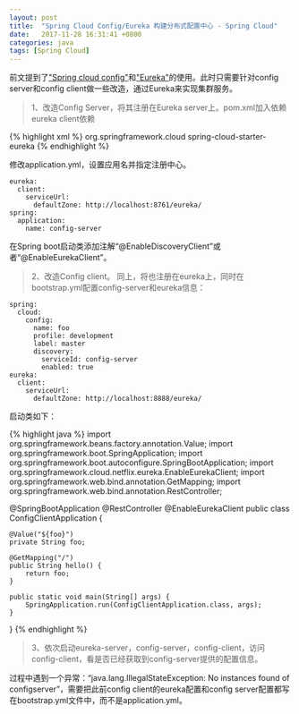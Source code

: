 ```yaml
---
layout: post
title:  "Spring Cloud Config/Eureka 构建分布式配置中心 - Spring Cloud"
date:   2017-11-28 16:31:41 +0800
categories: java
tags: [Spring Cloud]
---
```


前文提到了["Spring cloud config"](spring-cloud-config-getting-started.html "Spring cloud config如何使用")和["Eureka"](spring-cloud-eureka-getting-started.html "Eureka如何使用")的使用。此时只需要针对config server和config client做一些改造，通过Eureka来实现集群服务。

> 1、改造Config Server，将其注册在Eureka server上。pom.xml加入依赖eureka client依赖

{% highlight xml %}
<dependency>
	<groupId>org.springframework.cloud</groupId>
	<artifactId>spring-cloud-starter-eureka</artifactId>
</dependency>
{% endhighlight %}

修改application.yml，设置应用名并指定注册中心。

```
eureka:
  client:
    serviceUrl:
      defaultZone: http://localhost:8761/eureka/
spring:
  application:
    name: config-server
```

在Spring boot启动类添加注解“@EnableDiscoveryClient”或者“@EnableEurekaClient”。

> 2、改造Config client。 同上，将也注册在eureka上，同时在bootstrap.yml配置config-server和eureka信息：

```
spring:
  cloud:
    config:
      name: foo
      profile: development
      label: master
      discovery:
        serviceId: config-server
        enabled: true
eureka:
  client:
    serviceUrl:
      defaultZone: http://localhost:8888/eureka/
```

启动类如下：

{% highlight java %}
import org.springframework.beans.factory.annotation.Value;
import org.springframework.boot.SpringApplication;
import org.springframework.boot.autoconfigure.SpringBootApplication;
import org.springframework.cloud.netflix.eureka.EnableEurekaClient;
import org.springframework.web.bind.annotation.GetMapping;
import org.springframework.web.bind.annotation.RestController;

@SpringBootApplication
@RestController
@EnableEurekaClient
public class ConfigClientApplication {

    @Value("${foo}")
    private String foo;

    @GetMapping("/")
    public String hello() {
        return foo;
    }

	public static void main(String[] args) {
		SpringApplication.run(ConfigClientApplication.class, args);
	}
}
{% endhighlight %}

> 3、依次启动eureka-server，config-server，config-client，访问config-client，看是否已经获取到config-server提供的配置信息。

过程中遇到一个异常：“java.lang.IllegalStateException: No instances found of configserver”，需要把此前config client的eureka配置和config server配置都写在bootstrap.yml文件中，而不是application.yml。